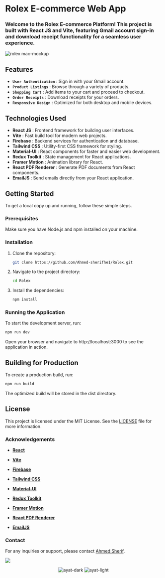 # Rolex E-commerce Web App

### Welcome to the Rolex E-commerce Platform! This project is built with React JS and Vite, featuring Gmail account sign-in and download receipt functionality for a seamless user experience.

![rolex mac-mockup](https://github.com/user-attachments/assets/ff3f3c2f-a5a2-46d3-b5d8-4ba94100ed7f)

## Features

- **`User Authentication`** : Sign in with your Gmail account.
- **`Product Listings`** : Browse through a variety of products.
- **`Shopping Cart`** : Add items to your cart and proceed to checkout.
- **`Order Receipts`** : Download receipts for your orders.
- **`Responsive Design`** : Optimized for both desktop and mobile devices.

## Technologies Used

- **React JS** : Frontend framework for building user interfaces.
- **Vite** : Fast build tool for modern web projects.
- **Firebase** : Backend services for authentication and database.
- **Tailwind CSS** : Utility-first CSS framework for styling.
- **Material-UI** : React components for faster and easier web development.
- **Redux Toolkit** : State management for React applications.
- **Framer Motion** : Animation library for React.
- **React PDF Renderer** : Generate PDF documents from React components.
- **EmailJS** : Send emails directly from your React application.

## Getting Started

To get a local copy up and running, follow these simple steps.

### Prerequisites

Make sure you have Node.js and npm installed on your machine.

### Installation

1. Clone the repository:
   ```bash
   git clone https://github.com/Ahmed-sherifhe1/Rolex.git
2. Navigate to the project directory:
   ```bash
   cd Rolex
3. Install the dependencies:
   ```bash
   npm install

### Running the Application

To start the development server, run:
   ```bash
   npm run dev
  ```

Open your browser and navigate to http://localhost:3000 to see the application in action.

## Building for Production
To create a production build, run:
  ```bash
  npm run build
  ```

The optimized build will be stored in the dist directory.

## License
This project is licensed under the MIT License. See the <a href="https://github.com/Ahmed-sherifhe1/Rolex-Web-App#MIT-1-ov-file">LICENSE</a> file for more information.

### Acknowledgements

- **<a href="https://react.dev/">React</a>**

- **<a href="https://vite.dev/">Vite</a>**

- **<a href="https://firebase.google.com/">Firebase</a>**

- **<a href="https://tailwindcss.com/">Tailwind CSS</a>**

- **<a href="https://mui.com/">Material-UI</a>**

- **<a href="https://redux-toolkit.js.org/">Redux Toolkit</a>**

- **<a href="https://motion.dev/">Framer Motion</a>**

- **<a href="https://react-pdf.org/">React PDF Renderer</a>**

- **<a href="https://www.emailjs.com/">EmailJS</a>**

### Contact

For any inquiries or support, please contact <a href="https://linktr.ee/ahmedsherifhe1">Ahmed Sherif</a>.

<img src="https://user-images.githubusercontent.com/73097560/115834477-dbab4500-a447-11eb-908a-139a6edaec5c.gif">

<div align="center">
 
![ayat-dark](https://github.com/user-attachments/assets/916aad76-a56d-4e72-a2de-5f70d5ecde93#gh-dark-mode-only)
![ayat-light](https://github.com/user-attachments/assets/1ba2bd51-f9b2-4080-b48b-7f6dd9845336#gh-light-mode-only)

</div>
